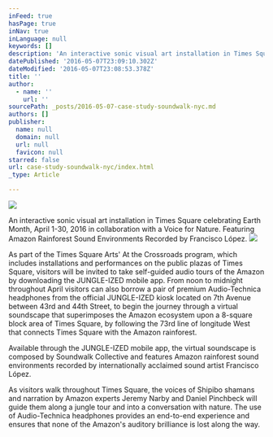 ```yaml
---
inFeed: true
hasPage: true
inNav: true
inLanguage: null
keywords: []
description: 'An interactive sonic visual art installation in Times Square celebrating Earth Month, April 1-30, 2016 in collaboration with a Voice for Nature. Featuring Amazon Rainforest Sound Environments Recorded by Francisco López.'
datePublished: '2016-05-07T23:09:10.302Z'
dateModified: '2016-05-07T23:08:53.378Z'
title: ''
author:
  - name: ''
    url: ''
sourcePath: _posts/2016-05-07-case-study-soundwalk-nyc.md
authors: []
publisher:
  name: null
  domain: null
  url: null
  favicon: null
starred: false
url: case-study-soundwalk-nyc/index.html
_type: Article

---
```

![](https://the-grid-user-content.s3-us-west-2.amazonaws.com/34a20427-142e-436e-a421-2206352e5e2b.jpg)

An interactive sonic visual art installation in Times Square celebrating Earth Month, April 1-30, 2016 in collaboration with a Voice for Nature. Featuring Amazon Rainforest Sound Environments Recorded by Francisco López.
![](https://s3-us-west-2.amazonaws.com/the-grid-img/p/de14074e5b7b7314f443b300a350f46729324444.jpg)

As part of the Times Square Arts' At the Crossroads program, which includes installations and performances on the public plazas of Times Square, visitors will be invited to take self-guided audio tours of the Amazon by downloading the JUNGLE-IZED mobile app. From noon to midnight throughout April visitors can also borrow a pair of premium Audio-Technica headphones from the official JUNGLE-IZED kiosk located on 7th Avenue between 43rd and 44th Street, to begin the journey through a virtual soundscape that superimposes the Amazon ecosystem upon a 8-square block area of Times Square, by following the 73rd line of longitude West that connects Times Square with the Amazon rainforest.

Available through the JUNGLE-IZED mobile app, the virtual soundscape is composed by Soundwalk Collective and features Amazon rainforest sound environments recorded by internationally acclaimed sound artist Francisco López.

As visitors walk throughout Times Square, the voices of Shipibo shamans and narration by Amazon experts Jeremy Narby and Daniel Pinchbeck will guide them along a jungle tour and into a conversation with nature. The use of Audio-Technica headphones provides an end-to-end experience and ensures that none of the Amazon's auditory brilliance is lost along the way.